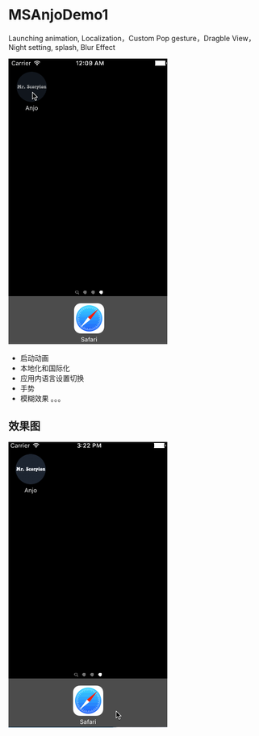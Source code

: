 # MSAnjoDemo1
Launching animation, Localization，Custom Pop gesture，Dragble View， Night setting, splash, Blur Effect

![](MSAnjo2.gif)

* 启动动画
* 本地化和国际化
* 应用内语言设置切换
* 手势
* 模糊效果
。。。

## 效果图
![](MSAnjo.gif)

